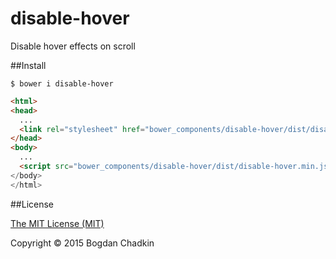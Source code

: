 # disable-hover
Disable hover effects on scroll

##Install

```
$ bower i disable-hover
```

```html
<html>
<head>
  ...
  <link rel="stylesheet" href="bower_components/disable-hover/dist/disable-hover.css">
</head>
<body>
  ...
  <script src="bower_components/disable-hover/dist/disable-hover.min.js">
</body>
</html>
```

##License

[The MIT License (MIT)](LICENSE)

Copyright &copy; 2015 Bogdan Chadkin
